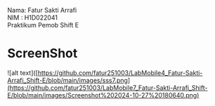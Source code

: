 Nama: Fatur Sakti Arrafi<br>
NIM : H1D022041<br>
Praktikum Pemob Shift E<br>


<h1>ScreenShot</h1>

![alt text]([https://github.com/fatur251003/LabMobile4_Fatur-Sakti-Arrafi_Shift-E/blob/main/images/sss7.png](https://github.com/fatur251003/LabMobile7_Fatur-Sakti-Arrafi_Shift-E/blob/main/images/Screenshot%202024-10-27%20180640.png)<br>
